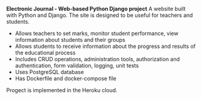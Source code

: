 **Electronic Journal - Web-based Python Django project**
A website built with Python and Django. The site is designed to be useful for teachers and students.

- Allows teachers to set marks, monitor student performance, view information about students and their groups
- Allows students to receive information about the progress and results of the educational process
- Includes CRUD operations, administration tools, authorization and authentication, form validation, logging, unit tests
- Uses PostgreSQL database
- Has Dockerfile and docker-compose file

Progect is implemented in the Heroku cloud.
